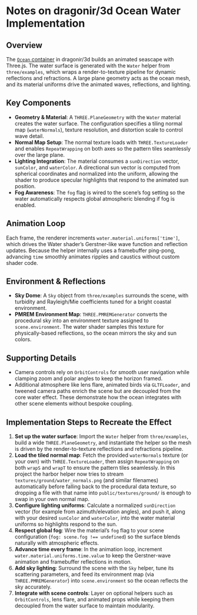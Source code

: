 # Notes on dragonir/3d Ocean Water Implementation

## Overview
The [`Ocean` container](https://github.com/dragonir/3d/tree/master/src/containers/Ocean) in dragonir/3d builds an animated seascape with Three.js. The water surface is generated with the `Water` helper from `three/examples`, which wraps a render-to-texture pipeline for dynamic reflections and refractions. A large plane geometry acts as the ocean mesh, and its material uniforms drive the animated waves, reflections, and lighting.

## Key Components
- **Geometry & Material**: A `THREE.PlaneGeometry` with the `Water` material creates the water surface. The configuration specifies a tiling normal map (`waterNormals`), texture resolution, and distortion scale to control wave detail.
- **Normal Map Setup**: The normal texture loads with `THREE.TextureLoader` and enables `RepeatWrapping` on both axes so the pattern tiles seamlessly over the large plane.
- **Lighting Integration**: The material consumes a `sunDirection` vector, `sunColor`, and `waterColor`. A directional sun vector is computed from spherical coordinates and normalized into the uniform, allowing the shader to produce specular highlights that respond to the animated sun position.
- **Fog Awareness**: The `fog` flag is wired to the scene’s fog setting so the water automatically respects global atmospheric blending if fog is enabled.

## Animation Loop
Each frame, the renderer increments `water.material.uniforms['time']`, which drives the Water shader’s Gerstner-like wave function and reflection updates. Because the helper internally uses a framebuffer ping-pong, advancing `time` smoothly animates ripples and caustics without custom shader code.

## Environment & Reflections
- **Sky Dome**: A `Sky` object from `three/examples` surrounds the scene, with turbidity and Rayleigh/Mie coefficients tuned for a bright coastal environment.
- **PMREM Environment Map**: `THREE.PMREMGenerator` converts the procedural sky into an environment texture assigned to `scene.environment`. The water shader samples this texture for physically-based reflections, so the ocean mirrors the sky and sun colors.

## Supporting Details
- Camera controls rely on `OrbitControls` for smooth user navigation while clamping zoom and polar angles to keep the horizon framed.
- Additional atmosphere like lens flare, animated birds via `GLTFLoader`, and tweened camera paths enrich the scene but are decoupled from the core water effect. These demonstrate how the ocean integrates with other scene elements without bespoke coupling.

## Implementation Steps to Recreate the Effect
1. **Set up the water surface**: Import the `Water` helper from `three/examples`, build a wide `THREE.PlaneGeometry`, and instantiate the helper so the mesh is driven by the render-to-texture reflections and refractions pipeline.
2. **Load the tiled normal map**: Fetch the provided `waterNormals` texture (or your own) with `THREE.TextureLoader`, then assign `RepeatWrapping` on both `wrapS` and `wrapT` to ensure the pattern tiles seamlessly. In this project the harbor helper now tries to stream `textures/ground/water_normals.png` (and similar filenames) automatically before falling back to the procedural data texture, so dropping a file with that name into `public/textures/ground/` is enough to swap in your own normal map.
3. **Configure lighting uniforms**: Calculate a normalized `sunDirection` vector (for example from azimuth/elevation angles), and push it, along with your desired `sunColor` and `waterColor`, into the water material uniforms so highlights respond to the sun.
4. **Respect global fog**: Wire the material’s `fog` flag to your scene configuration (`fog: scene.fog !== undefined`) so the surface blends naturally with atmospheric effects.
5. **Advance time every frame**: In the animation loop, increment `water.material.uniforms.time.value` to keep the Gerstner-wave animation and framebuffer reflections in motion.
6. **Add sky lighting**: Surround the scene with the `Sky` helper, tune its scattering parameters, and feed its environment map (via `THREE.PMREMGenerator`) into `scene.environment` so the ocean reflects the sky accurately.
7. **Integrate with scene controls**: Layer on optional helpers such as `OrbitControls`, lens flare, and animated props while keeping them decoupled from the water surface to maintain modularity.
